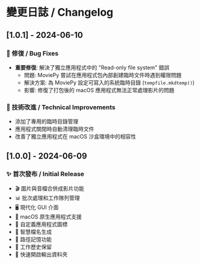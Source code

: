 # 變更日誌 / Changelog

## [1.0.1] - 2024-06-10

### 🔧 修復 / Bug Fixes
- **重要修復**: 解決了獨立應用程式中的 "Read-only file system" 錯誤
  - 問題: MoviePy 嘗試在應用程式包內部創建臨時文件時遇到權限問題
  - 解決方案: 為 MoviePy 設定可寫入的系統臨時目錄 (`tempfile.mkdtemp()`)
  - 影響: 修復了打包後的 macOS 應用程式無法正常處理影片的問題

### 🔧 技術改進 / Technical Improvements
- 添加了專用的臨時目錄管理
- 應用程式關閉時自動清理臨時文件
- 改善了獨立應用程式在 macOS 沙盒環境中的相容性

## [1.0.0] - 2024-06-09

### ✨ 首次發布 / Initial Release
- 🎬 圖片與音檔合併成影片功能
- 📊 批次處理和工作隊列管理
- 🖥️ 現代化 GUI 介面
- 📱 macOS 原生應用程式支援
- 🎨 自定義應用程式圖標
- 📁 智慧檔名生成
- 💾 路徑記憶功能
- 🔄 工作歷史保留
- 📂 快速開啟輸出資料夾 